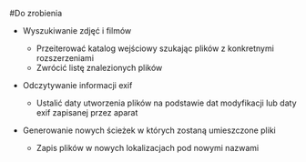 #Do zrobienia
- Wyszukiwanie zdjęć i filmów
    - Przeiterować katalog wejściowy szukając plików z konkretnymi rozszerzeniami
    - Zwrócić listę znalezionych plików

- Odczytywanie informacji exif
    - Ustalić daty utworzenia plików na podstawie dat modyfikacji lub daty exif zapisanej przez aparat
    
- Generowanie nowych ścieżek w których zostaną umieszczone pliki
    - Zapis plików w nowych lokalizacjach pod nowymi nazwami
